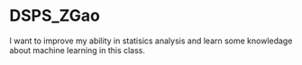 # DSPS_ZGao

I want to improve my ability in statisics analysis and learn some knowledage about machine learning in this class.
